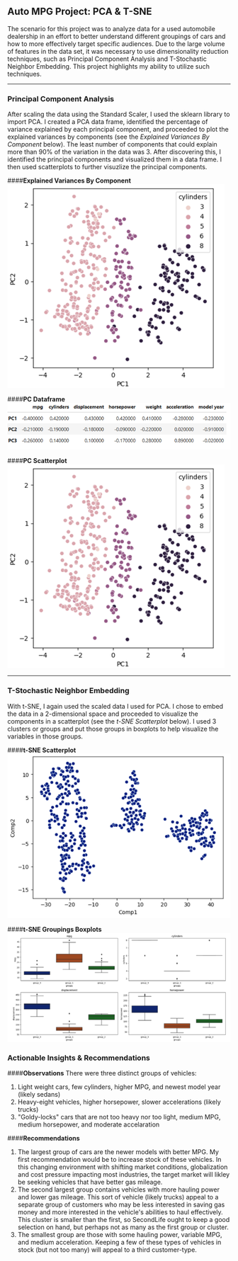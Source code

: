 ## Auto MPG Project: PCA & T-SNE

The scenario for this project was to analyze data for a used automobile dealership in an effort to better understand different groupings of cars and how to more effectively target specific audiences. Due to the large volume of features in the data set, it was necessary to use dimensionality reduction techniques, such as Principal Component Analysis and T-Stochastic Neighbor Embedding. This project highlights my ability to utilize such techniques. 

---

### **Principal Component Analysis**
After scaling the data using the Standard Scaler, I used the sklearn library to import PCA. I created a PCA data frame, identified the percentage of variance explained by each principal component, and proceeded to plot the explained variances by components (see the *Explained Variances By Component* below). The least number of components that could explain more than 90% of the variation in the data was 3. After discovering this, I identified the principal components and visualized them in a data frame. I then used scatterplots to further visuzlize the principal components.   



####**Explained Variances By Component**
![Explained Variances By Component](https://github.com/Garlid/Unsupervised-Machine-Learning/blob/main/Auto_MPG_Project/Principal_Component_Scatterplot.png)



####**PC Dataframe**
![PC Dataframe](https://github.com/Garlid/Unsupervised-Machine-Learning/blob/main/Auto_MPG_Project/Principal_Component_Dataframe.png)



####**PC Scatterplot**
![PC Scatterplot](https://github.com/Garlid/Unsupervised-Machine-Learning/blob/main/Auto_MPG_Project/Principal_Component_Scatterplot.png)

---

### **T-Stochastic Neighbor Embedding**
With t-SNE, I again used the scaled data I used for PCA. I chose to embed the data in a 2-dimensional space and proceeded to visualize the components in a scatterplot (see the *t-SNE Scatterplot* below). I used 3 clusters or groups and put those groups in boxplots to help visualize the variables in those groups. 



####**t-SNE Scatterplot**
![t-SNE Scatterplot](https://github.com/Garlid/Unsupervised-Machine-Learning/blob/main/Auto_MPG_Project/t-SNE_Scatterplot.png)



####**t-SNE Groupings Boxplots**
![t-SNE Groupings Boxplots](https://github.com/Garlid/Unsupervised-Machine-Learning/blob/main/Auto_MPG_Project/t-SNE_Boxplots.png)

### **Actionable Insights & Recommendations**

####**Observations**
There were three distinct groups of vehicles:
1. Light weight cars, few cylinders, higher MPG, and newest model year (likely sedans)
2. Heavy-eight vehicles, higher horsepower, slower accelerations (likely trucks)
3. "Goldy-locks" cars that are not too heavy nor too light, medium MPG, medium horsepower, and moderate accelaration

####**Recommendations**
1. The largest group of cars are the newer models with better MPG. My first recommendation would be to increase stock of these vehicles. In this changing environment with shifting market conditions, globalization and cost pressure impacting most industries, the target market will likley be seeking vehicles that have better gas mileage.
2. The second largest group contains vehicles with more hauling power and lower gas mileage. This sort of vehicle (likely trucks) appeal to a separate group of customers who may be less interested in saving gas money and more interested in the vehicle's abilities to haul effectively. This cluster is smaller than the first, so SecondLife ought to keep a good selection on hand, but perhaps not as many as the first group or cluster.
3. The smallest group are those with some hauling power, variable MPG, and medium acceleration. Keeping a few of these types of vehicles in stock (but not too many) will appeal to a third customer-type.
